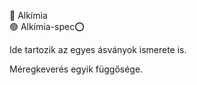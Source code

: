🔵 Alkímia\
🟢 Alkímia-spec⭕

Ide tartozik az egyes ásványok ismerete is.

Méregkeverés egyik függősége.
